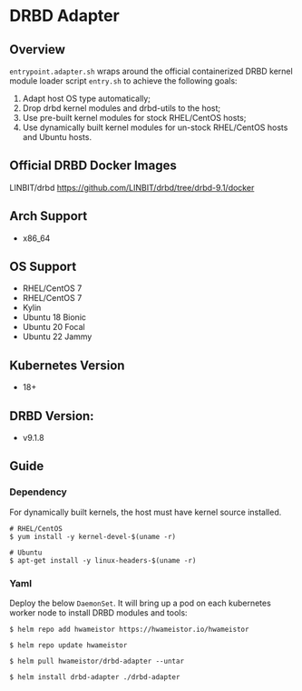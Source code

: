 # DRBD Adapter

## Overview

`entrypoint.adapter.sh` wraps around the official containerized DRBD kernel module loader script `entry.sh` to achieve the following goals:

1. Adapt host OS type automatically;
2. Drop drbd kernel modules and drbd-utils to the host;
3. Use pre-built kernel modules for stock RHEL/CentOS hosts;
4. Use dynamically built kernel modules for un-stock RHEL/CentOS hosts and Ubuntu hosts.

## Official DRBD Docker Images

LINBIT/drbd <https://github.com/LINBIT/drbd/tree/drbd-9.1/docker>

## Arch Support

* x86_64

## OS Support

* RHEL/CentOS 7
* RHEL/CentOS 7
* Kylin
* Ubuntu 18 Bionic
* Ubuntu 20 Focal
* Ubuntu 22 Jammy

## Kubernetes Version

* 18+

## DRBD Version:
* v9.1.8

## Guide

### Dependency
For dynamically built kernels, the host must have kernel source installed.
```
# RHEL/CentOS
$ yum install -y kernel-devel-$(uname -r)

# Ubuntu
$ apt-get install -y linux-headers-$(uname -r)
```

### Yaml
Deploy the below `DaemonSet`. It will bring up a pod on each kubernetes worker node to install DRBD modules and tools:

```
$ helm repo add hwameistor https://hwameistor.io/hwameistor

$ helm repo update hwameistor

$ helm pull hwameistor/drbd-adapter --untar

$ helm install drbd-adapter ./drbd-adapter
```
